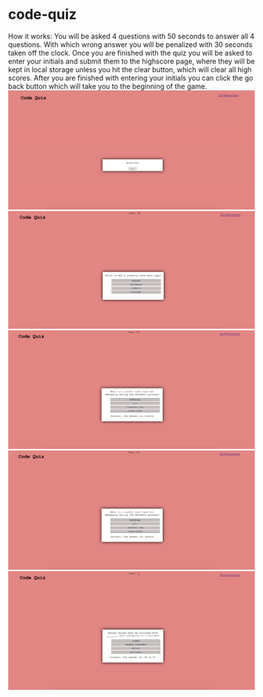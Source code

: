 # code-quiz
How it works:
You will be asked 4 questions with 50 seconds to answer all 4 questions. With which wrong answer you will be penalized with 30 seconds taken off the clock. 
Once you are finished with the quiz you will be asked to enter your initials and submit them to the highscore page, where they will be kept in local storage unless you hit the clear button, which will clear all high scores. 
After you are finished with entering your initials you can click the go back button which will take you to the beginning of the game.
![](assests/IMG/Screen%20Shot%202021-03-03%20at%2010.02.21%20PM.png)
![](assests/IMG/Screen%20Shot%202021-03-03%20at%2010.14.46%20PM.png)
![](assests/IMG/Screen%20Shot%202021-03-03%20at%2010.14.55%20PM.png)
![](assests/IMG/Screen%20Shot%202021-03-03%20at%2010.14.55%20PM.png)
![](assests/IMG/Screen%20Shot%202021-03-03%20at%2010.15.16%20PM.png)
